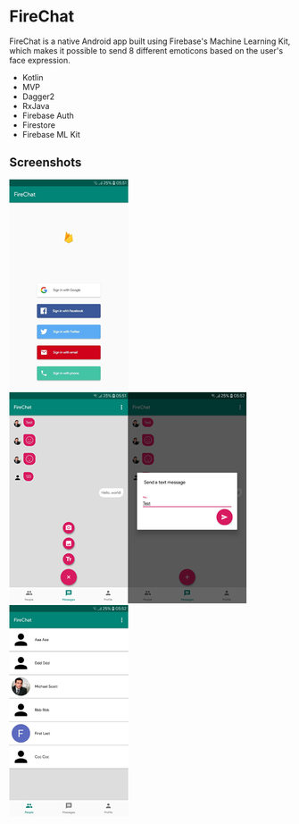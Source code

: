 # FireChat

FireChat is a native Android app built using Firebase's Machine Learning Kit, which makes it possible to send 8 different emoticons based on the user's face expression.

- Kotlin
- MVP
- Dagger2
- RxJava
- Firebase Auth
- Firestore
- Firebase ML Kit

## Screenshots

![Alt text](/art/screenshot_login.png?raw=true "Login") ![Alt text](/art/screenshot_messages.png?raw=true "Messages") ![Alt text](/art/screenshot_user_list.png?raw=true "Users")
